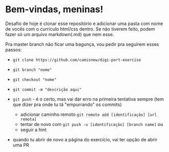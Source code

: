 # Bem-vindas, meninas!

Desafio de hoje é clonar esse repositório e adicionar uma pasta com nome de vocês com o currículo html/css dentro.
Se não tiverem feito, podem fazer só um arquivo markdown(.md) que nem esse.

Pra master branch não ficar uma bagunça, vou pedir pra seguirem esses passos:

* `git clone https://github.com/camisnew/digi-port-exercise`

* `git branch "nome"`

* `git checkout "nome"`

* `git commit -m "descrição aqui"`

* `git push` - é o certo, mas vai dar erro na primeira tentativa sempre (tem que dizer pra onde tu tá "empurrando" os commits)

  * adicionar caminho remoto `git remote add [identificação] [url remota]`
  * tentar de novo com `git push -u [identificação] [branch name]`
  ou
  * seguir a hint

* quando tu abrir de novo a página do exercício, vai ter opção de abrir uma PR
